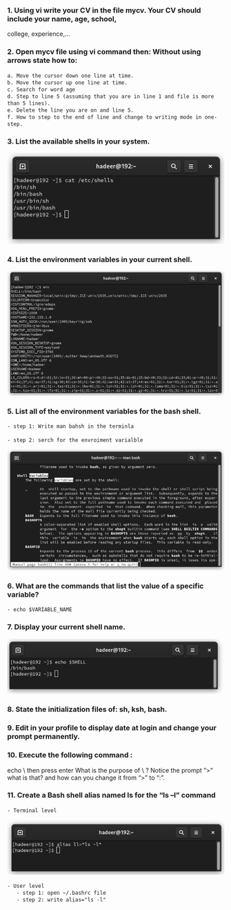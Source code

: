 ### 1. Using vi write your CV in the file mycv. Your CV should include your name, age, school,
college, experience,...
### 2. Open mycv file using vi command then: Without using arrows state how to:
	a. Move the cursor down one line at time.
	b. Move the cursor up one line at time.
	c. Search for word age
	d. Step to line 5 (assuming that you are in line 1 and file is more than 5 lines).
	e. Delete the line you are on and line 5.
	f. How to step to the end of line and change to writing mode in one-step.

### 3. List the available shells in your system.
   
![q3](q3)

### 4. List the environment variables in your current shell.
   
![q4](q4)

### 5. List all of the environment variables for the bash shell.
	
 	- step 1: Write man bahsh in the terminla
	
 	- step 2: serch for the envroiment varialble
	
  ![q5](q5_3)
	
### 6. What are the commands that list the value of a specific variable?
	- echo $VARIABLE_NAME

### 7. Display your current shell name.
![q7](q7)

### 8. State the initialization files of: sh, ksh, bash.

### 9. Edit in your profile to display date at login and change your prompt permanently.

### 10. Execute the following command :
echo \ then press enter
What is the purpose of \ ?
Notice the prompt ”>” what is that? and how can you change it from “>” to “:”.

### 11. Create a Bash shell alias named ls for the “ls –l” command
	- Terminal level
 
  ![q11](q11_terminal)
 
	- User level
	   - step 1: open ~/.bashrc file
	   - step 2: write alias="ls -l"
	

